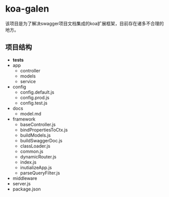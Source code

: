 # koa-galen

该项目是为了解决swagger项目文档集成的koa扩展框架，目前存在诸多不合理的地方。

## 项目结构

* __tests__
* app
  * controller
  * models
  * service
* config
  * config.default.js
  * config.prod.js
  * config.test.js
* docs
  * model.md
* framework
  * baseController.js
  * bindPropertiesToCtx.js
  * buildModels.js
  * buildSwaggerDoc.js
  * classLoader.js
  * common.js
  * dynamicRouter.js
  * index.js
  * inutializeApp.js
  * parseQueryFilter.js
* middleware
* server.js
* package.json
